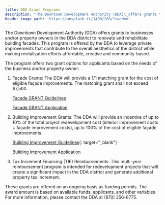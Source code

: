 ```yaml
---
title: DDA Grant Programs
description: "The Downtown Development Authority (DDA)\_offers grants to businesses and/or property owners in the DDA district to renovate and rehabilitate building facades. This program is offered by the DDA to leverage private improvements that contribute to the overall aesthetics of the district while making revitalization efforts affordable, creative and community-based."
header_image_path: 'https://unsplash.it/1400/200/?random'
---
```


The Downtown Development Authority (DDA) offers grants to businesses and/or property owners in the DDA district to renovate and rehabilitate building facades. This program is offered by the DDA to leverage private improvements that contribute to the overall aesthetics of the district while making revitalization efforts affordable, creative and community-based.

The program offers two grant options for applicants based on the needs of the business and/or property owner:

1. Fa&ccedil;ade Grants: The DDA will provide a 1/1 matching grant for the cost of eligible fa&ccedil;ade improvements. The matching grant shall not exceed $7,500.

   [Facade GRANT Guidelines](/assets/pdfs/Facade-GRANT-Guidelines-2018.pdf)

   [Facade GRANT Application](/assets/pdfs/Facade-GRANT-Application-2018.pdf)

2. Building Improvement Grants: The DDA will provide an incentive of up to 10% of the total project redevelopment cost (interior improvement costs + fa&ccedil;ade improvement costs), up to 100% of the cost of eligible fa&ccedil;ade improvements.

   [Building Improvement Guidelines](/assets/pdfs/facade-incentive-guidelines.pdf){: target="_blank"}

   [Building Improvement Application](/assets/pdfs/facade-incentive-guidelines.pdf)

3. Tax Increment Financing (TIF) Reimbursements: This multi-year reimbursement program is intended for redevelopment projects that will create a significant impact in the DDA district and generate additional property tax increment.&nbsp;

These grants are offered on an ongoing basis as funding permits. The award amount is based on available funds, applicants, and other variables. For more information, please contact the DDA at (970) 356-6775.